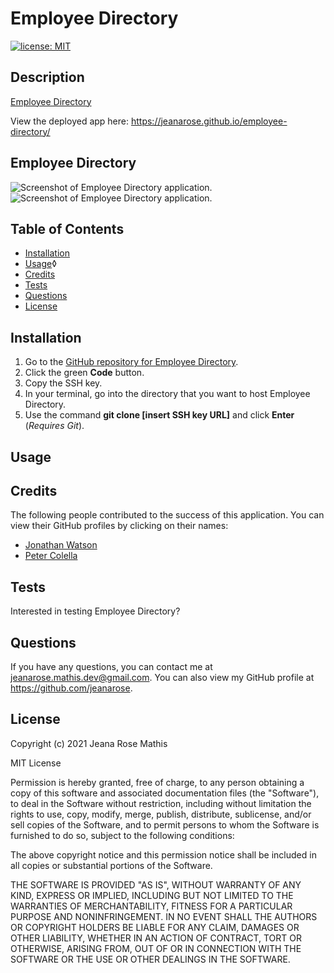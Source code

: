 # Employee Directory
[![license: MIT](https://img.shields.io/badge/License-MIT-yellow.svg)](https://opensource.org/licenses/MIT)
## Description
[Employee Directory](https://jeanarose.github.io/employee-directory/)

View the deployed app here: https://jeanarose.github.io/employee-directory/
## Employee Directory
![Screenshot of Employee Directory application.](assets/images/employee-directory.png)
![Screenshot of Employee Directory application.](assets/images/dashboard.png)

## Table of Contents
* [Installation](#installation)
* [Usage](#usage)◊
* [Credits](#credits)
* [Tests](#tests)
* [Questions](#questions)
* [License](#license)

## Installation
1. Go to the [GitHub repository for Employee Directory](https://github.com/jeanarose/employee-directory).
2. Click the green **Code** button.
3. Copy the SSH key.
4. In your terminal, go into the directory that you want to host Employee Directory. 
5. Use the command **git clone [insert SSH key URL]** and click **Enter** (*Requires Git*).

## Usage

## Credits
The following people contributed to the success of this application. You can view their GitHub profiles by clicking on their names:
* [Jonathan Watson](https://github.com/jonathanjwatson)
* [Peter Colella](https://github.com/petercolella)

## Tests
Interested in testing Employee Directory?


## Questions
If you have any questions, you can contact me at jeanarose.mathis.dev@gmail.com. 
You can also view my GitHub profile at https://github.com/jeanarose.
## License
Copyright (c) 2021 Jeana Rose Mathis

MIT License
    
Permission is hereby granted, free of charge, to any person obtaining a copy
of this software and associated documentation files (the "Software"), to deal
in the Software without restriction, including without limitation the rights
to use, copy, modify, merge, publish, distribute, sublicense, and/or sell
copies of the Software, and to permit persons to whom the Software is
furnished to do so, subject to the following conditions:
    
The above copyright notice and this permission notice shall be included in all
copies or substantial portions of the Software.
    
THE SOFTWARE IS PROVIDED "AS IS", WITHOUT WARRANTY OF ANY KIND, EXPRESS OR
IMPLIED, INCLUDING BUT NOT LIMITED TO THE WARRANTIES OF MERCHANTABILITY,
FITNESS FOR A PARTICULAR PURPOSE AND NONINFRINGEMENT. IN NO EVENT SHALL THE
AUTHORS OR COPYRIGHT HOLDERS BE LIABLE FOR ANY CLAIM, DAMAGES OR OTHER
LIABILITY, WHETHER IN AN ACTION OF CONTRACT, TORT OR OTHERWISE, ARISING FROM,
OUT OF OR IN CONNECTION WITH THE SOFTWARE OR THE USE OR OTHER DEALINGS IN THE
SOFTWARE. 
  